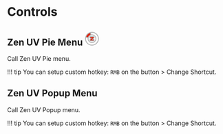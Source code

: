 # Controls

## Zen UV Pie Menu ![Zen UV Pie Menu](img/icons/zen-uv@2x.png)
Call Zen UV Pie menu.

!!! tip
    You can setup custom hotkey: `RMB` on the button > Change Shortcut.

## Zen UV Popup Menu
Call Zen UV Popup menu.

!!! tip
    You can setup custom hotkey: `RMB` on the button > Change Shortcut.
